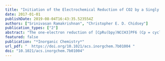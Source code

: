 ```yaml
---
title: "Initiation of the Electrochemical Reduction of CO2 by a Singly Reduced Ruthenium(II) Bipyridine Complex"
date: 2017-01-01
publishDate: 2019-08-04T16:43:35.523554Z
authors: ["Srinivasan Ramakrishnan", "Christopher E. D. Chidsey"]
publication_types: ["2"]
abstract: "The one-electron reduction of [CpRu(bpy)NCCH3]PF6 (Cp = cyclopentadienyl; bpy = 2,2′-bipyridine), abbreviated as [Ru-S]+, where S = CH3CN, in CO2-saturated acetonitrile initiates a cascade of rapid electrochemical and chemical steps (ECEC) at an electrode potential of ca. 100 mV positive of the first reduction of the ruthenium complex. The overall two-electron process leads to the generation of a CO-bound ruthenium complex, [Ru-CO]+, and carbonate, as independently confirmed by NMR spectroscopy. Simulations of the cyclic voltammograms using DigiElch together with density functional theory based calculations reveal that the singly reduced ruthenium complex [Ru-S]0 binds CO2 at a rate of ca. 105 M–1 s–1 at almost zero driving force. Subsequent to CO2 binding, all of the steps leading up to deoxygenation are highly exergonic and rapid. A model of the potential energy profile of the CO2 approach to the Ru center in the singly reduced manifold reveals a direct correlation between the reactivity toward CO2 and the nucleophilicity at the metal center influenced by different ligand environments. Through the binding of CO2 after the first reduction, overpotentials associated with consecutive electrochemical reductions are avoided. This work therefore provides an important design principle for engineering transition-metal complexes to activate CO2 under low driving forces."
featured: false
publication: "*Inorganic Chemistry*"
url_pdf: "  https://doi.org/10.1021/acs.inorgchem.7b01004 "
doi: "10.1021/acs.inorgchem.7b01004"
---
```


